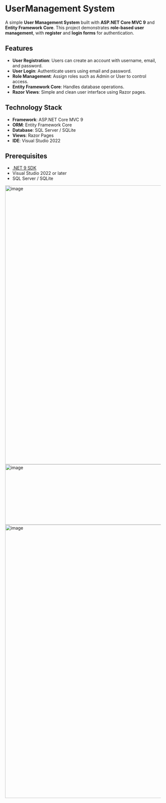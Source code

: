 # UserManagement System

A simple **User Management System** built with **ASP.NET Core MVC 9** and **Entity Framework Core**. This project demonstrates **role-based user management**, with **register** and **login forms** for authentication.

## Features

- **User Registration**: Users can create an account with username, email, and password.  
- **User Login**: Authenticate users using email and password.  
- **Role Management**: Assign roles such as Admin or User to control access.   
- **Entity Framework Core**: Handles database operations.  
- **Razor Views**: Simple and clean user interface using Razor pages.  

## Technology Stack

- **Framework**: ASP.NET Core MVC 9  
- **ORM**: Entity Framework Core  
- **Database**: SQL Server / SQLite  
- **Views**: Razor Pages  
- **IDE**: Visual Studio 2022  

## Prerequisites

- [.NET 9 SDK](https://dotnet.microsoft.com/en-us/download/dotnet/9.0)  
- Visual Studio 2022 or later  
- SQL Server / SQLite  
<img width="1848" height="901" alt="image" src="https://github.com/user-attachments/assets/08c59e46-0ce3-4818-92d3-d3bdc917f8eb" />
<img width="1072" height="195" alt="image" src="https://github.com/user-attachments/assets/2e025462-4a4c-4516-bd05-85172ecd74fa" />
<img width="762" height="883" alt="image" src="https://github.com/user-attachments/assets/696d1a18-b262-44cd-93c3-260d3258c0ab" />

